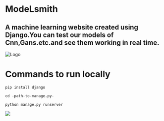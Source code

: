 # ModeLsmith
## A machine learning website created using Django.You can test our models of Cnn,Gans.etc.and see them working in real time. 
![Logo](https://i.ibb.co/nsMR3ZG/Untitled-1.png)
# Commands to run locally
```
pip install django

```
```
cd -path-to-manage.py-

```
```
python manage.py runserver

```
![](http://modelsmith.info/media/home/gan-all.gif)

